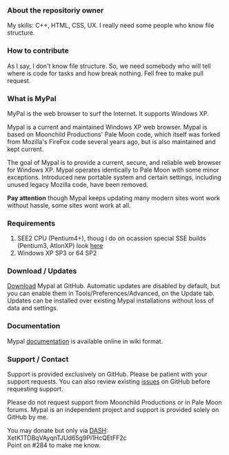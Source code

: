 ### About the repositoriy owner
My skills: C++, HTML, CSS, UX. I really need some people who know file structure.

### How to contribute
As I say, I don't know file structure. So, we need somebody who will tell where is code for tasks and how break nothing.
Fell free to make pull request.
### What is MyPal

MyPal is the web browser to surf the Internet. It supports Windows XP.

Mypal is a current and maintained Windows XP web browser. Mypal is based on Moonchild Productions' Pale Moon code, which itself was forked from Mozilla's FireFox code several years ago, but is also maintained and kept current.

The goal of Mypal is to provide a current, secure, and reliable web browser for Windows XP. Mypal operates identically to Pale Moon with some minor exceptions. Introduced new portable system and certain settings, including unused legacy Mozilla code, have been removed.

**Pay attention** though Mypal keeps updating many modern sites wont work without hassle, some sites wont work at all.

### Requirements

1) SEE2 CPU (Pentium4+), thoug i do on ocassion special SSE builds (Pentium3, AtlonXP) look [here](https://github.com/Feodor2/Mypal/issues/126)
2) Windows XP SP3 or 64 SP2

### Download / Updates

[Download](https://github.com/Feodor2/Mypal/releases) Mypal at GitHub. Automatic updates are disabled by default, but you can enable them in Tools/Preferences/Advanced, on the Update tab. Updates can be installed over existing Mypal installations without loss of data and settings.

### Documentation

Mypal [documentation](https://github.com/Feodor2/Mypal/wiki) is available online in wiki format.

### Support / Contact

Support is provided exclusively on GitHub. Please be patient with your support requests. You can also review existing [issues](https://github.com/Feodor2/Mypal/issues) on GitHub before requesting support.

Please do not request support from Moonchild Productions or in Pale Moon forums. Mypal is an independent project and support is provided solely on GitHub by me.

You may donate but only via [DASH](https://www.dash.org/): XetK1TDBqVAyqnTJUd65g9Pi1HcQEtFF2c</br>
Point on #284 to make me know.
